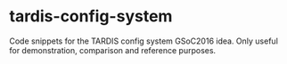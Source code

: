 # tardis-config-system
Code snippets for the TARDIS config system GSoC2016 idea.
Only useful for demonstration, comparison and reference purposes.
